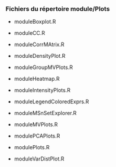 
### Fichiers du répertoire module/Plots

* moduleBoxplot.R


* moduleCC.R

* moduleCorrMAtrix.R


* moduleDensityPlot.R


* moduleGroupMVPlots.R


* moduleHeatmap.R


* moduleIntensityPlots.R


* moduleLegendColoredExprs.R


* moduleMSnSetExplorer.R


* moduleMVPlots.R

* modulePCAPlots.R

* modulePlots.R

* moduleVarDistPlot.R



